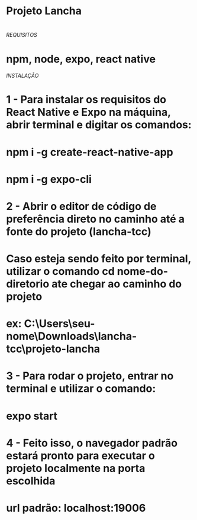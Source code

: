 # Projeto Lancha
#
###### REQUISITOS ######
# npm, node, expo, react native
###### INSTALAÇÃO ######
# 1 - Para instalar os requisitos do React Native e Expo na máquina, abrir terminal e digitar os comandos:
# npm i -g create-react-native-app
# npm i -g expo-cli
# 2 - Abrir o editor de código de preferência direto no caminho até a fonte do projeto (lancha-tcc)
# Caso esteja sendo feito por terminal, utilizar o comando cd nome-do-diretorio ate chegar ao caminho do projeto
# ex: C:\Users\seu-nome\Downloads\lancha-tcc\projeto-lancha
# 3 - Para rodar o projeto, entrar no terminal e utilizar o comando:
# expo start
# 4 - Feito isso, o navegador padrão estará pronto para executar o projeto localmente na porta escolhida
# url padrão: localhost:19006
